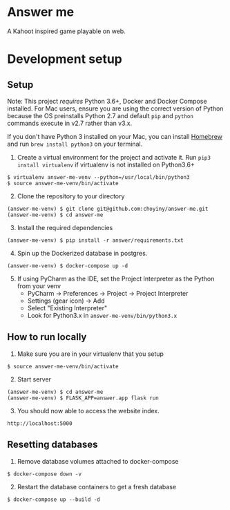 # Answer me
A Kahoot inspired game playable on web.

# Development setup

## Setup

Note: This project *requires* Python 3.6+, Docker and Docker Compose installed. For Mac users, ensure you are using the correct version of Python because the OS preinstalls Python 2.7 and default `pip` and `python` commands execute in v2.7 rather than v3.x.

If you don't have Python 3 installed on your Mac, you can install [Homebrew](https://brew.sh/) and run `brew install python3` on your terminal.

1. Create a virtual environment for the project and activate it. Run `pip3 install virtualenv` if virtualenv is not installed on Python3.6+
```
$ virtualenv answer-me-venv --python=/usr/local/bin/python3
$ source answer-me-venv/bin/activate
```

2. Clone the repository to your directory
```
(answer-me-venv) $ git clone git@github.com:choyiny/answer-me.git
(answer-me-venv) $ cd answer-me
```

3. Install the required dependencies
```
(answer-me-venv) $ pip install -r answer/requirements.txt
```

4. Spin up the Dockerized database in postgres.
```
(answer-me-venv) $ docker-compose up -d
```

5. If using PyCharm as the IDE, set the Project Interpreter as the Python from your venv
    - PyCharm -> Preferences -> Project -> Project Interpreter
    - Settings (gear icon) -> Add
    - Select "Existing Interpreter"
    - Look for Python3.x in `answer-me-venv/bin/python3.x`

## How to run locally
1. Make sure you are in your virtualenv that you setup
```
$ source answer-me-venv/bin/activate
```
2. Start server
```
(answer-me-venv) $ cd answer-me
(answer-me-venv) $ FLASK_APP=answer.app flask run
```
3. You should now able to access the website index.
```
http://localhost:5000
```

## Resetting databases
1. Remove database volumes attached to docker-compose
```
$ docker-compose down -v
```
2. Restart the database containers to get a fresh database
```
$ docker-compose up --build -d
```
